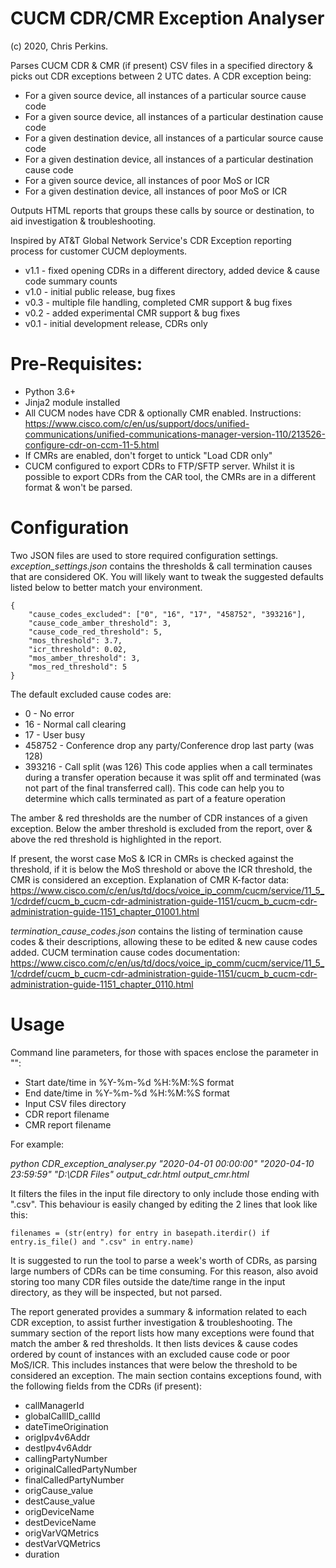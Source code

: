# CUCM CDR/CMR Exception Analyser

(c) 2020, Chris Perkins.


Parses CUCM CDR & CMR (if present) CSV files in a specified directory & picks out CDR exceptions between 2 UTC dates. A CDR exception being:
* For a given source device, all instances of a particular source cause code
* For a given source device, all instances of a particular destination cause code
* For a given destination device, all instances of a particular source cause code
* For a given destination device, all instances of a particular destination cause code
* For a given source device, all instances of poor MoS or ICR
* For a given destination device, all instances of poor MoS or ICR

Outputs HTML reports that groups these calls by source or destination, to aid investigation & troubleshooting.

Inspired by AT&T Global Network Service's CDR Exception reporting process for customer CUCM deployments.

* v1.1 - fixed opening CDRs in a different directory, added device & cause code summary counts
* v1.0 - initial public release, bug fixes
* v0.3 - multiple file handling, completed CMR support & bug fixes
* v0.2 - added experimental CMR support & bug fixes
* v0.1 - initial development release, CDRs only


# Pre-Requisites:
* Python 3.6+
* Jinja2 module installed
* All CUCM nodes have CDR & optionally CMR enabled. Instructions: https://www.cisco.com/c/en/us/support/docs/unified-communications/unified-communications-manager-version-110/213526-configure-cdr-on-ccm-11-5.html
* If CMRs are enabled, don't forget to untick "Load CDR only"
* CUCM configured to export CDRs to FTP/SFTP server. Whilst it is possible to export CDRs from the CAR tool, the CMRs are in a different format & won't be parsed.

# Configuration
Two JSON files are used to store required configuration settings.
_exception_settings.json_ contains the thresholds & call termination causes that are considered OK. You will likely want to tweak the suggested defaults listed below to better match your environment.

```
{
	"cause_codes_excluded": ["0", "16", "17", "458752", "393216"],
	"cause_code_amber_threshold": 3,
	"cause_code_red_threshold": 5,
	"mos_threshold": 3.7,
	"icr_threshold": 0.02,
	"mos_amber_threshold": 3,
	"mos_red_threshold": 5
}
```

The default excluded cause codes are:
* 0 - No error
* 16 - Normal call clearing
* 17 - User busy
* 458752 - Conference drop any party/Conference drop last party (was 128)
* 393216 - Call split (was 126) This code applies when a call terminates during a transfer operation because it was split off and terminated (was not part of the final transferred call). This code can help you to determine which calls terminated as part of a feature operation

The amber & red thresholds are the number of CDR instances of a given exception. Below the amber threshold is excluded from the report, over & above the red threshold is highlighted in the report.

If present, the worst case MoS & ICR in CMRs is checked against the threshold, if it is below the MoS threshold or above the ICR threshold, the CMR is considered an exception.
Explanation of CMR K-factor data: https://www.cisco.com/c/en/us/td/docs/voice_ip_comm/cucm/service/11_5_1/cdrdef/cucm_b_cucm-cdr-administration-guide-1151/cucm_b_cucm-cdr-administration-guide-1151_chapter_01001.html

_termination_cause_codes.json_ contains the listing of termination cause codes & their descriptions, allowing these to be edited & new cause codes added. CUCM termination cause codes documentation: https://www.cisco.com/c/en/us/td/docs/voice_ip_comm/cucm/service/11_5_1/cdrdef/cucm_b_cucm-cdr-administration-guide-1151/cucm_b_cucm-cdr-administration-guide-1151_chapter_0110.html

# Usage
Command line parameters, for those with spaces enclose the parameter in "":

* Start date/time in %Y-%m-%d %H:%M:%S format
* End date/time in %Y-%m-%d %H:%M:%S format
* Input CSV files directory
* CDR report filename
* CMR report filename

For example:

_python CDR_exception_analyser.py "2020-04-01 00:00:00" "2020-04-10 23:59:59" "D:\CDR Files" output_cdr.html output_cmr.html_

It filters the files in the input file directory to only include those ending with ".csv". This behaviour is easily changed by editing the 2 lines that look like this:
```
filenames = (str(entry) for entry in basepath.iterdir() if entry.is_file() and ".csv" in entry.name)
```

It is suggested to run the tool to parse a week's worth of CDRs, as parsing large numbers of CDRs can be time consuming. For this reason, also avoid storing too many CDR files outside the date/time range in the input directory, as they will be inspected, but not parsed.

The report generated provides a summary & information related to each CDR exception, to assist further investigation & troubleshooting.
The summary section of the report lists how many exceptions were found that match the amber & red thresholds. It then lists devices & cause codes ordered by count of instances with an excluded cause code or poor MoS/ICR. This includes instances that were below the threshold to be considered an exception.
The main section contains exceptions found, with the following fields from the CDRs (if present):

* callManagerId
* globalCallID_callId
* dateTimeOrigination
* origIpv4v6Addr
* destIpv4v6Addr
* callingPartyNumber
* originalCalledPartyNumber
* finalCalledPartyNumber
* origCause_value
* destCause_value
* origDeviceName
* destDeviceName
* origVarVQMetrics
* destVarVQMetrics
* duration
